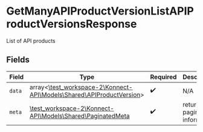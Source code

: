# GetManyAPIProductVersionListAPIProductVersionsResponse

List of API products


## Fields

| Field                                                                                                            | Type                                                                                                             | Required                                                                                                         | Description                                                                                                      |
| ---------------------------------------------------------------------------------------------------------------- | ---------------------------------------------------------------------------------------------------------------- | ---------------------------------------------------------------------------------------------------------------- | ---------------------------------------------------------------------------------------------------------------- |
| `data`                                                                                                           | array<[\test_workspace-2\Konnect-API\Models\Shared\APIProductVersion](../../models/shared/APIProductVersion.md)> | :heavy_check_mark:                                                                                               | N/A                                                                                                              |
| `meta`                                                                                                           | [\test_workspace-2\Konnect-API\Models\Shared\PaginatedMeta](../../models/shared/PaginatedMeta.md)                | :heavy_check_mark:                                                                                               | returns the pagination information                                                                               |